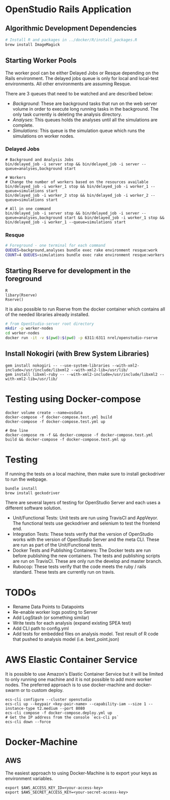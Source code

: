 # OpenStudio Rails Application

## Algorithmic Development Dependencies

```bash
# Install R and packages in ../docker/R/install_packages.R
brew install ImageMagick
```
## Starting Worker Pools

The worker pool can be either Delayed Jobs or Resque depending on the Rails environment. The
delayed jobs queue is only for local and local-test environments. All other environments are 
assuming Resque.

There are 3 queues that need to be watched and are described below:

* *Background*: These are background tasks that run on the web server volume in order to execute long running tasks in the background. The only task currently is deleting the analysis directory.
* *Analyses*: This queues holds the analyses until all the simulations are complete.
* *Simulations*: This queue is the simulation queue which runs the simulations on worker nodes.
 
### Delayed Jobs

```
# Background and Analysis Jobs
bin/delayed_job -i server stop && bin/delayed_job -i server --queue=analyses,background start

# Workers
# Change the number of workers based on the resources available
bin/delayed_job -i worker_1 stop && bin/delayed_job -i worker_1 --queue=simulations start
bin/delayed_job -i worker_2 stop && bin/delayed_job -i worker_2 --queue=simulations start

# All in one command
bin/delayed_job -i server stop && bin/delayed_job -i server --queue=analyses,background start && bin/delayed_job -i worker_1 stop && bin/delayed_job -i worker_1 --queue=simulations start
```

### Resque

```bash
# Foreground - one terminal for each command
QUEUES=background,analyses bundle exec rake environment resque:work
COUNT=4 QUEUES=simulations bundle exec rake environment resque:workers
```


## Starting Rserve for development in the foreground

```
R
libary(Rserve)
Rserve()
```

It is also possible to run Rserve from the docker container which contains all of the needed 
libraries already installed.

```bash
# from OpenStudio-server root directory
mkdir -p worker-nodes
cd worker-nodes
docker run -it -v $(pwd):$(pwd) -p 6311:6311 nrel/openstudio-rserve
```

## Install Nokogiri (with Brew System Libraries)

```
gem install nokogiri -- --use-system-libraries --with-xml2-include=/usr/include/libxml2 --with-xml2-lib=/usr/lib/
gem install libxml-ruby -- --with-xml2-include=/usr/include/libxml2 --with-xml2-lib=/usr/lib/
```

# Testing using Docker-compose

```
docker volume create --name=osdata
docker-compose -f docker-compose.test.yml build
docker-compose -f docker-compose.test.yml up

# One line
docker-compose rm -f && docker-compose -f docker-compose.test.yml build && docker-compose -f docker-compose.test.yml up
```

# Testing

If running the tests on a local machine, then make sure to install
geckodriver to run the webpage.

```
bundle install
brew install geckodriver
```

There are several layers of testing for OpenStudio Server and each uses a different software solution.

* Unit/Functional Tests: Unit tests are run using TravisCI and AppVeyor. The functional tests use geckodriver and 
selenium to test the frontend end.
* Integration Tests: These tests verify that the version of OpenStudio works with the version of OpenStudio Server and
the meta CLI. These are run as part of the Unit/Functional tests.
* Docker Tests and Publishing Containers: The Docker tests are run before publishing the new containers. The tests and 
publishing scripts are run on TravisCI. These are only run the develop and master branch.
* Rubocop: These tests verify that the code meets the ruby / rails standard. These tests are currently run on travis.
 
# TODOs

* Rename Data Points to Datapoints
* Re-enable worker logs posting to Server
* Add LogStash (or something similar)
* Write tests for each analysis (expand existing SPEA test)
* Add CLI path to config.yml
* Add tests for embedded files on analysis model. Test result of R code that pushed to analysis model (i.e. best_point.json)

# AWS Elastic Container Service

It is possible to use Amazon's Elastic Container Service but it will
be limited to only running one machine and it is not possible to add
more worker nodes. The preferred approach is to use docker-machine and 
docker-swarm or to custom deploy.

```
ecs-cli configure --cluster openstudio
ecs-cli up --keypair <key-pair-name> --capability-iam --size 1 --instance-type t2.medium --port 8080
ecs-cli compose -f docker-compose.deploy.yml up
# Get the IP address from the console `ecs-cli ps`
ecs-cli down --force
```

# Docker-Machine

## AWS

The easiest approach to using Docker-Machine is to export your keys as
environment variables.

```
export $AWS_ACCESS_KEY_ID=<your-access-key>
export $AWS_SECRET_ACCESS_KEY=<your-secret-access-key>
```

